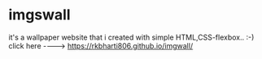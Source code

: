# imgswall
it's a wallpaper website that i created with simple HTML,CSS-flexbox..
 :-) click here ----> https://rkbharti806.github.io/imgwall/
